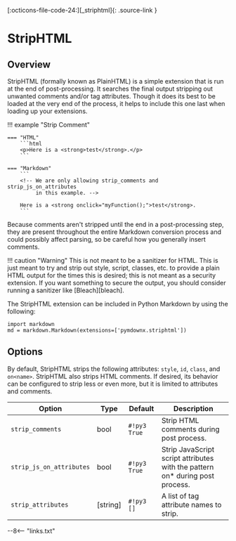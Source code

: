 [:octicons-file-code-24:][_striphtml]{: .source-link }

# StripHTML

## Overview

StripHTML (formally known as PlainHTML) is a simple extension that is run at the end of post-processing.  It searches
the final output stripping out unwanted comments and/or tag attributes. Though it does its best to be loaded at the very
end of the process, it helps to include this one last when loading up your extensions.

!!! example "Strip Comment"

    === "HTML"
        ```html
        <p>Here is a <strong>test</strong>.</p>
        ```

    === "Markdown"
        ```
        <!-- We are only allowing strip_comments and strip_js_on_attributes
             in this example. -->

        Here is a <strong onclick="myFunction();">test</strong>.
        ```

Because comments aren't stripped until the end in a post-processing step, they are present throughout the entire
Markdown conversion process and could possibly affect parsing, so be careful how you generally insert comments.

!!! caution "Warning"
    This is not meant to be a sanitizer for HTML.  This is just meant to try and strip out style, script, classes, etc.
    to provide a plain HTML output for the times this is desired; this is not meant as a security extension.  If you
    want something to secure the output, you should consider running a sanitizer like [Bleach][bleach].

The StripHTML extension can be included in Python Markdown by using the following:

```py3
import markdown
md = markdown.Markdown(extensions=['pymdownx.striphtml'])
```

## Options

By default, StripHTML strips the following attributes: `style`, `id`, `class`, and `on<name>`.  StripHTML also strips
HTML comments. If desired, its behavior can be configured to strip less or even more, but it is limited to attributes
and comments.

Option                   | Type     | Default      | Description
------------------------ |--------- | ------------ | -----------
`strip_comments`         | bool     | `#!py3 True` | Strip HTML comments during post process.
`strip_js_on_attributes` | bool     | `#!py3 True` | Strip JavaScript script attributes with the pattern on* during post process.
`strip_attributes`       | [string] | `#!py3 []`   | A list of tag attribute names to strip.

--8<-- "links.txt"
